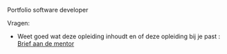 Portfolio software developer

Vragen:

- Weet goed wat deze opleiding inhoudt en of deze opleiding bij je past : [Brief aan de mentor
](https://horizoncollege.sharepoint.com/sites/AEITO23SD/_layouts/15/embed.aspx?uniqueId=a27ea5f8-da67-4c4a-8e15-2dd2897dafb7&access_token=v1.eyJzaXRlaWQiOiIxOWZkODllZC02YjlhLTQ2OTItYTFhYy1hZjY0ZGNjZjUzODYiLCJhcHBfZGlzcGxheW5hbWUiOiJNaWNyb3NvZnQgVGVhbXMgV2ViIENsaWVudCIsImFwcGlkIjoiNWUzY2U2YzAtMmIxZi00Mjg1LThkNGItNzVlZTc4Nzg3MzQ2IiwiYXVkIjoiMDAwMDAwMDMtMDAwMC0wZmYxLWNlMDAtMDAwMDAwMDAwMDAwL2hvcml6b25jb2xsZWdlLnNoYXJlcG9pbnQuY29tQDJhOTdhMzgxLWUxN2YtNGJjMS1hOTRmLTViMTE4NzZkOWJhZiIsImV4cCI6IjE3MjAwNzkyNjkifQ.CgoKBHNuaWQSAjkzEgsIjq7h-N2Bjj0QBRoNMjAuMTkwLjE2MC4yNCosZ3JXWkQwdjdhOFQ2ZWRKcEZFNnI4Ymo1U0pDcWVVRXJvYjBKWTBDMUtKQT0wejgBQhChOO3wHoAAkGNTKTAOlgMlShBoYXNoZWRwcm9vZnRva2VuUghbImttc2kiXXIpMGguZnxtZW1iZXJzaGlwfDEwMDMyMDAyNjdlMWVlNzBAbGl2ZS5jb216ATKCARIJgaOXKn_hwUsRqU9bEYdtm6-SAQVBcHBpZZoBBktoYWxpZKIBIDE3NDY2M0BzdHVkZW50Lmhvcml6b25jb2xsZWdlLm5sqgEQMTAwMzIwMDI2N0UxRUU3MLIBKGFsbGZpbGVzLndyaXRlIGdyb3VwLnJlYWQgYWxsc2l0ZXMud3JpdGXIAQE.Bw-FKtwh1S9wE963OSO8t5SpJDkh_9lT0zbZ0ETT6F0&embed=%7B%22nb%22%3Atrue%2C%22o%22%3A%22https%3A%2F%2Fassignments.onenote.com%22%2C%22itf%22%3A%22rc%22%2C%22af%22%3Afalse%7D)
